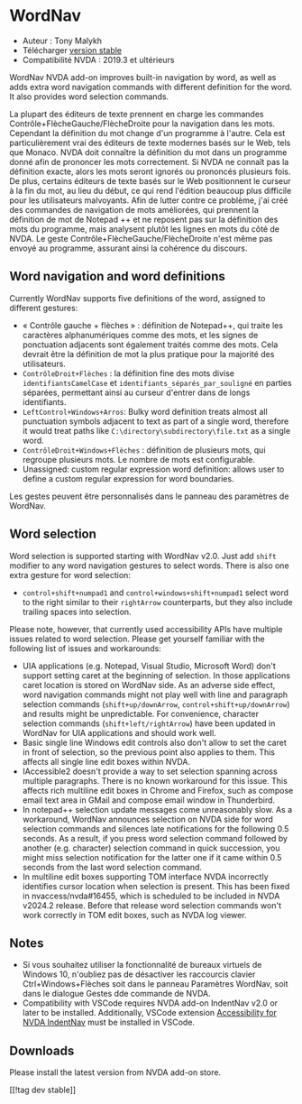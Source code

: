 # WordNav #

* Auteur : Tony Malykh
* Télécharger [version stable][1]
* Compatibilité NVDA : 2019.3 et ultérieurs

WordNav NVDA add-on improves built-in navigation by word, as well as adds
extra word navigation commands with different definition for the word. It
also provides word selection commands.

La plupart des éditeurs de texte prennent en charge les commandes
Contrôle+FlècheGauche/FlècheDroite pour la navigation dans les
mots. Cependant la définition du mot change d'un programme à l'autre. Cela
est particulièrement vrai des éditeurs de texte modernes basés sur le Web,
tels que Monaco. NVDA doit connaître la définition du mot dans un programme
donné afin de prononcer les mots correctement. Si NVDA ne connaît pas la
définition exacte, alors les mots seront ignorés ou prononcés plusieurs
fois. De plus, certains éditeurs de texte basés sur le Web positionnent le
curseur à la fin du mot, au lieu du début, ce qui rend l'édition beaucoup
plus difficile pour les utilisateurs malvoyants. Afin de lutter contre ce
problème, j'ai créé des commandes de navigation de mots améliorées, qui
prennent la définition de mot de Notepad ++ et ne reposent pas sur la
définition des mots du programme, mais analysent plutôt les lignes en mots
du côté de NVDA. Le geste Contrôle+FlècheGauche/FlècheDroite n'est même pas
envoyé au programme, assurant ainsi la cohérence du discours.

## Word navigation and word definitions

Currently WordNav supports five definitions of the word, assigned to
different gestures:

* « Contrôle gauche + flèches » : définition de Notepad++, qui traite les
  caractères alphanumériques comme des mots, et les signes de ponctuation
  adjacents sont également traités comme des mots. Cela devrait être la
  définition de mot la plus pratique pour la majorité des utilisateurs.
* `ContrôleDroit+Flèches` : la définition fine des mots divise
  `identifiantsCamelCase` et `identifiants_séparés_par_souligné` en parties
  séparées, permettant ainsi au curseur d'entrer dans de longs identifiants.
* `LeftControl+Windows+Arros`: Bulky word definition treats almost all
  punctuation symbols adjacent to text as part of a single word, therefore
  it would treat paths like `C:\directory\subdirectory\file.txt` as a single
  word.
* `ContrôleDroit+Windows+Flèches` : définition de plusieurs mots, qui
  regroupe plusieurs mots. Le nombre de mots est configurable.
* Unassigned: custom regular expression word definition: allows user to
  define a custom regular expression for word boundaries.

Les gestes peuvent être personnalisés dans le panneau des paramètres de
WordNav.

## Word selection

Word selection is supported starting with WordNav v2.0. Just add `shift`
modifier to any word navigation gestures to select words. There is also one
extra gesture for word selection:

* `control+shift+numpad1` and `control+windows+shift+numpad1` select word to
  the right similar to their `rightArrow` counterparts, but they also
  include trailing spaces into selection.

Please note, however, that currently used accessibility APIs have multiple
issues related to word selection. Please get yourself familiar with the
following list of issues and workarounds:

* UIA applications (e.g. Notepad, Visual Studio, Microsoft Word) don't
  support setting caret at the beginning of selection. In those applications
  caret location is stored on WordNav side. As an adverse side effect, word
  navigation commands might not play well with line and paragraph selection
  commands (`shift+up/downArrow`, `control+shift+up/downArrow`) and results
  might be unpredictable. For convenience, character selection commands
  (`shift+left/rightArrow`) have been updated in WordNav for UIA
  applications and should work well.
* Basic single line Windows edit controls also don't allow to set the caret
  in front of selection, so the previous point also applies to them. This
  affects all single line edit boxes within NVDA.
* IAccessible2 doesn't provide a way to set selection spanning across
  multiple paragraphs. There is no known workaround for this issue. This
  affects rich multiline edit boxes in Chrome and Firefox, such as compose
  email text area in GMail and compose email window in Thunderbird.
* In notepad++ selection update messages come unreasonably slow. As a
  workaround, WordNav announces selection on NVDA side for word selection
  commands and silences late notifications for the following 0.5 seconds. As
  a result, if you press word selection command followed by another
  (e.g. character) selection command in quick succession, you might miss
  selection notification for the latter one if it came within 0.5 seconds
  from the last word selection command.
* In multiline edit boxes supporting TOM interface NVDA incorrectly
  identifies cursor location when selection is present. This has been fixed
  in nvaccess/nvda#16455, which is scheduled to be included in NVDA v2024.2
  release. Before that release word selection commands won't work correctly
  in TOM edit boxes, such as NVDA log viewer.

## Notes

* Si vous souhaitez utiliser la fonctionnalité de bureaux virtuels de
  Windows 10, n'oubliez pas de désactiver les raccourcis clavier
  Ctrl+Windows+Flèches soit dans le panneau Paramètres WordNav, soit dans le
  dialogue Gestes dde commande de NVDA.
* Compatibility with VSCode requires NVDA add-on IndentNav v2.0 or later to
  be installed. Additionally, VSCode extension [Accessibility for NVDA
  IndentNav](https://marketplace.visualstudio.com/items?itemName=TonyMalykh.nvda-indent-nav-accessibility)
  must be installed in VSCode.

##  Downloads

Please install the latest version from NVDA add-on store.

[[!tag dev stable]]

[1]: https://www.nvaccess.org/addonStore/legacy?file=wordnav
